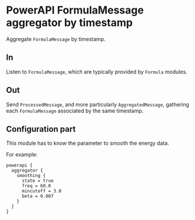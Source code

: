 # PowerAPI FormulaMessage aggregator by timestamp

Aggregate `FormulaMessage` by timestamp.

## In

Listen to `FormulaMessage`, which are typically provided by `Formula` modules.

## Out

Send `ProcessedMessage`, and more particularly `AggregatedMessage`, gathering each `FormulaMessage` associated by the same timestamp.

## Configuration part

This module has to know the parameter to smooth the energy data.

For example:
```
powerapi {
  aggregator {
    smoothing {
      state = true
      freq = 60.0
      mincutoff = 3.0
      beta = 0.007
    }
  }
}
```
